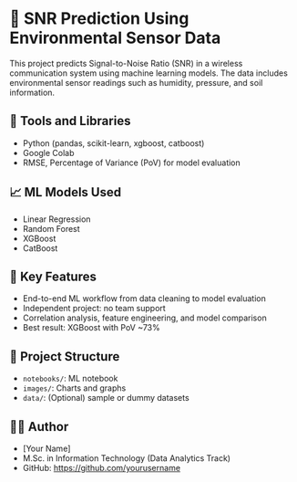 
# 📡 SNR Prediction Using Environmental Sensor Data

This project predicts Signal-to-Noise Ratio (SNR) in a wireless communication system using machine learning models. The data includes environmental sensor readings such as humidity, pressure, and soil information.

## 🔧 Tools and Libraries
- Python (pandas, scikit-learn, xgboost, catboost)
- Google Colab
- RMSE, Percentage of Variance (PoV) for model evaluation

## 📈 ML Models Used
- Linear Regression
- Random Forest
- XGBoost
- CatBoost

## 🧠 Key Features
- End-to-end ML workflow from data cleaning to model evaluation
- Independent project: no team support
- Correlation analysis, feature engineering, and model comparison
- Best result: XGBoost with PoV ~73%

## 📝 Project Structure
- `notebooks/`: ML notebook
- `images/`: Charts and graphs
- `data/`: (Optional) sample or dummy datasets

## 👩‍💻 Author
- [Your Name]
- M.Sc. in Information Technology (Data Analytics Track)
- GitHub: https://github.com/yourusername
